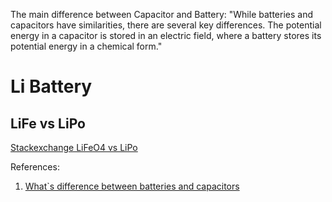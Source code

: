 The main difference between Capacitor and Battery:
"While batteries and capacitors have similarities, there are several key differences. 
The potential energy in a capacitor is stored in an electric field, where a battery stores its potential energy in a chemical form."


# Li Battery

## LiFe vs LiPo

[Stackexchange LiFeO4 vs LiPo](http://electronics.stackexchange.com/questions/172002/lifepo4-vs-lipo)

References:
1. [What`s difference between batteries and capacitors](http://machinedesign.com/batteriespower-supplies/what-s-difference-between-batteries-and-capacitors)
